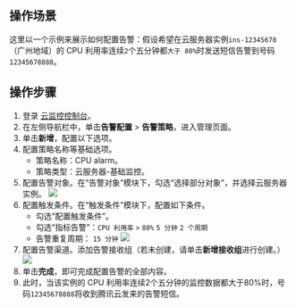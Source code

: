 
## 操作场景

这里以一个示例来展示如何配置告警：假设希望在云服务器实例`ins-12345678` （广州地域）的 CPU 利用率连续`2`个五分钟都`大于 80%`时发送短信告警到号码`12345678888`。


## 操作步骤

1. 登录 [云监控控制台](https://console.cloud.tencent.com/monitor/)。
2. 在左侧导航栏中，单击**告警配置** > **告警策略**，进入管理页面。
3. 单击**新增**，配置以下选项。
4. 配置策略名称等基础选项。
	- 策略名称：CPU alarm。
	- 策略类型：云服务器-基础监控。
5. 配置告警对象。在“告警对象”模块下，勾选“选择部分对象”，并选择云服务器实例。
   ![](https://main.qcloudimg.com/raw/02c60b7f7f8ed7f618a2a7eae9e77f61.jpg)
6. 配置触发条件。在“触发条件”模块下，配置如下条件。
	- 勾选“配置触发条件”。
	- 勾选“指标告警”：`CPU 利用率` `>` `80%` `5 分钟` `2 个周期`
	- 告警重复周期： `15 分钟`
  ![](https://main.qcloudimg.com/raw/cd5792a1cc2563815814f4d17b064ebb.jpg)
7. 配置告警渠道。添加告警接收组（若未创建，请单击**新增接收组**进行创建。）
![](https://main.qcloudimg.com/raw/8542ff5caae88f5e508efa8d34d83a37.jpg)
8. 单击**完成**，即可完成配置告警的全部内容。
9. 此时，当该实例的 CPU 利用率连续2个五分钟的监控数据都大于80%时，号码`12345678888`将收到腾讯云发来的告警短信。


